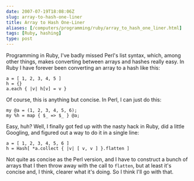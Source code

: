 ```yaml
--- 
date: 2007-07-19T18:08:06Z
slug: array-to-hash-one-liner
title: Array to Hash One-Liner
aliases: [/computers/programming/ruby/array_to_hash_one_liner.html]
tags: [Ruby, hashing]
type: post
---
```


Programming in Ruby, I've badly missed Perl's list syntax, which, among other
things, makes converting between arrays and hashes really easy. In Ruby I have
forever been converting an array to a hash like this:

    a = [ 1, 2, 3, 4, 5 ]
    h = {}
    a.each { |v| h[v] = v }

Of course, this is anything but concise. In Perl, I can just do this:

    my @a = (1, 2, 3, 4, 5, 6);
    my %h = map { $_ => $_ } @a;

Easy, huh? Well, I finally got fed up with the nasty hack in Ruby, did a little
Googling, and figured out a way to do it in a single line:

    a = [ 1, 2, 3, 4, 5, 6 ]
    h = Hash[ *a.collect { |v| [ v, v ] }.flatten ]

Not quite as concise as the Perl version, and I have to construct a bunch of
arrays that I then throw away with the call to `flatten`, but at least it's
concise and, I think, clearer what it's doing. So I think I'll go with that.
